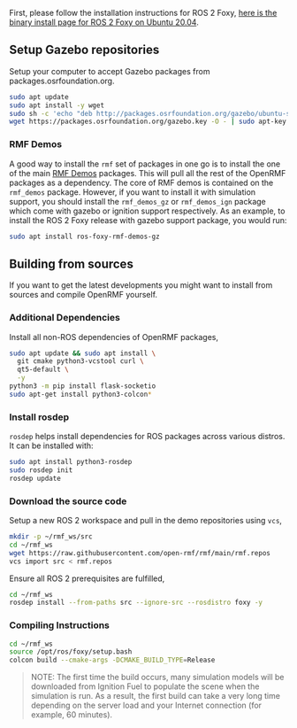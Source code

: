First, please follow the installation instructions for ROS 2 Foxy,
[here is the binary install page for ROS 2 Foxy on Ubuntu 20.04](https://docs.ros.org/en/foxy/Installation/Ubuntu-Install-Debians.html).

## Setup Gazebo repositories

Setup your computer to accept Gazebo packages from packages.osrfoundation.org.

```bash
sudo apt update
sudo apt install -y wget
sudo sh -c 'echo "deb http://packages.osrfoundation.org/gazebo/ubuntu-stable `lsb_release -cs` main" > /etc/apt/sources.list.d/gazebo-stable.list'
wget https://packages.osrfoundation.org/gazebo.key -O - | sudo apt-key add -
```


### RMF Demos

A good way to install the `rmf` set of packages in one go is to install the one of the main [RMF Demos](https://github.com/open-rmf/rmf_demos) packages. This will pull all the rest of the OpenRMF packages as a dependency. The core of RMF demos is contained on the `rmf_demos` package. However, if you want to install it with simulation support, you should install the `rmf_demos_gz` or `rmf_demos_ign` package which come with gazebo or ignition support respectively. As an example, to install the ROS 2 Foxy release with gazebo support package, you would run:

```bash
sudo apt install ros-foxy-rmf-demos-gz
```

## Building from sources

If you want to get the latest developments you might want to install from sources and compile OpenRMF yourself.


### Additional Dependencies

Install all non-ROS dependencies of OpenRMF packages,

```bash
sudo apt update && sudo apt install \
  git cmake python3-vcstool curl \
  qt5-default \
  -y
python3 -m pip install flask-socketio
sudo apt-get install python3-colcon*
```

### Install rosdep

`rosdep` helps install dependencies for ROS packages across various distros. It can be installed with:

```bash
sudo apt install python3-rosdep
sudo rosdep init
rosdep update
```

### Download the source code
Setup a new ROS 2 workspace and pull in the demo repositories using `vcs`,

```bash
mkdir -p ~/rmf_ws/src
cd ~/rmf_ws
wget https://raw.githubusercontent.com/open-rmf/rmf/main/rmf.repos
vcs import src < rmf.repos
```

Ensure all ROS 2 prerequisites are fulfilled,
```bash
cd ~/rmf_ws
rosdep install --from-paths src --ignore-src --rosdistro foxy -y
```

### Compiling Instructions

```bash
cd ~/rmf_ws
source /opt/ros/foxy/setup.bash
colcon build --cmake-args -DCMAKE_BUILD_TYPE=Release
```

> NOTE: The first time the build occurs, many simulation models will be downloaded from Ignition Fuel to populate the scene when the simulation is run.
As a result, the first build can take a very long time depending on the server load and your Internet connection (for example, 60 minutes).

